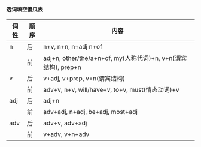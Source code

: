 #### 选词填空傻瓜表





| 词性 | 顺序 | 内容                                                         |
| ---- | ---- | ------------------------------------------------------------ |
| n    | 后   | n+v,  n+n,  n+adj n+of                                       |
|      | 前   | adj+n,  other/the/a+n+of,  my(人称代词)+n, v+n(谓宾结构), prep+n |
| v    | 后   | v+adj, v+prep, v+n(谓宾结构)                                 |
|      | 前   | adv+v, n+v, will/have+v, to+v, must(情态动词)+v              |
| adj  | 后   | adj+n                                                        |
|      | 前   | adv+adj, n+adj, be+adj, most+adj                             |
| adv  | 后   | adv+v, adv+adj                                               |
|      | 前   | v+adv, v+n+adv                                               |

